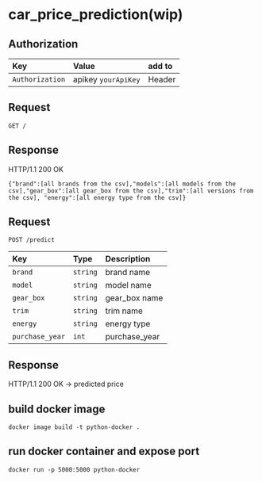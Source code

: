 # car_price_prediction(wip)


## Authorization
| Key | Value | add to |
| :--- | :--- | :--- |
| `Authorization` | apikey `yourApiKey` | Header |

## Request

```http
GET /
```

## Response

HTTP/1.1 200 OK

```{"brand":[all brands from the csv],"models":[all models from the csv],"gear_box":[all gear_box from the csv],"trim":[all versions from the csv], "energy":[all energy type from the csv]}```


## Request
```http
POST /predict
```
| Key | Type | Description |
| :--- | :--- | :--- |
| `brand` | `string` | brand name |
| `model` | `string` | model name |
| `gear_box` | `string` | gear_box name |
| `trim` | `string` | trim name |
| `energy` | `string` | energy type |
| `purchase_year` | `int` | purchase_year |

## Response
HTTP/1.1 200 OK
-> predicted price

## build docker image
``` 
docker image build -t python-docker .
```

## run docker container and expose port 
```
docker run -p 5000:5000 python-docker
```